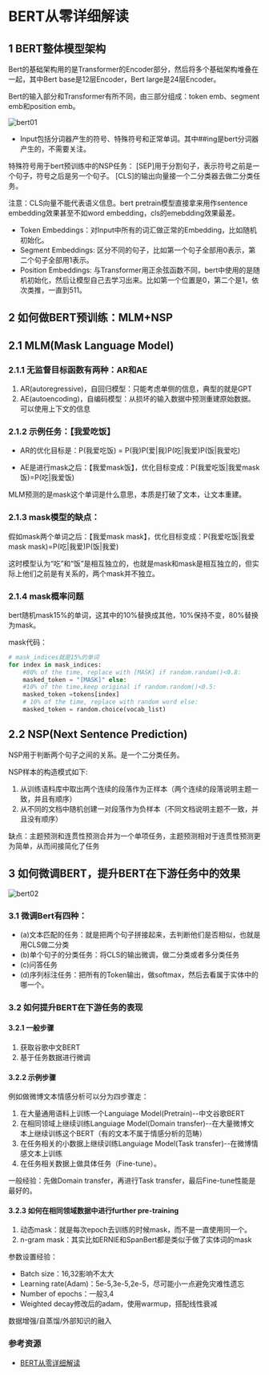 # BERT从零详细解读

## 1 BERT整体模型架构

Bert的基础架构用的是Transformer的Encoder部分，然后将多个基础架构堆叠在一起，其中Bert base是12层Encoder，Bert large是24层Encoder。

Bert的输入部分和Transformer有所不同，由三部分组成：token emb、segment emb和position emb。

![bert01](https://gitlab.com/iknowledge/BlogImage/-/raw/main/BERT/bert01.png)

- Input包括分词器产生的符号、特殊符号和正常单词。其中##ing是bert分词器产生的，不需要关注。

特殊符号用于bert预训练中的NSP任务：
[SEP]用于分割句子，表示符号之前是一个句子，符号之后是另一个句子。
[CLS]的输出向量接一个二分类器去做二分类任务。

注意：CLS向量不能代表语义信息。bert pretrain模型直接拿来用作sentence embedding效果甚至不如word embedding，cls的emebdding效果最差。

- Token Embeddings：对Input中所有的词汇做正常的Embedding，比如随机初始化。
- Segment Embeddings: 区分不同的句子，比如第一个句子全部用0表示，第二个句子全部用1表示。
- Position Embeddings: 与Transformer用正余弦函数不同，bert中使用的是随机初始化，然后让模型自己去学习出来。比如第一个位置是0，第二个是1，依次类推，一直到511。

## 2 如何做BERT预训练：MLM+NSP

## 2.1 MLM(Mask Language Model)

### 2.1.1 无监督目标函数有两种：AR和AE

1. AR(autoregressive)，自回归模型：只能考虑单侧的信息，典型的就是GPT
2. AE(autoencoding)，自编码模型：从损坏的输入数据中预测重建原始数据。可以使用上下文的信息

### 2.1.2 示例任务：【我爱吃饭】

- AR的优化目标是：P(我爱吃饭) = P(我)P(爱|我)P(吃|我爱)P(饭|我爱吃)

- AE是进行mask之后：【我爱mask饭】，优化目标变成：P(我爱吃饭|我爱mask饭)=P(吃|我爱饭)

MLM预测的是mask这个单词是什么意思，本质是打破了文本，让文本重建。

### 2.1.3 mask模型的缺点：

假如mask两个单词之后：【我爱mask mask】，优化目标变成：P(我爱吃饭|我爱mask mask)=P(吃|我爱)P(饭|我爱)

这时模型认为“吃”和“饭”是相互独立的，也就是mask和mask是相互独立的，但实际上他们之前是有关系的，两个mask并不独立。

### 2.1.4 mask概率问题

bert随机mask15%的单词，这其中的10%替换成其他，10%保持不变，80%替换为mask。

mask代码：

```python
# mask_indices就是15%的单词
for index in mask_indices:
    #80% of the time, replace with [MASK] if random.random()<0.8:
    masked_token = "[MASK]" else:
    #10% of the time,keep original if random.random()<0.5:
    masked_token =tokens[index]
    # 10% of the time, replace with random word else:
    masked_token = random.choice(vocab_list) 
```

## 2.2 NSP(Next Sentence Prediction)

NSP用于判断两个句子之间的关系。是一个二分类任务。

NSP样本的构造模式如下:

1. 从训练语料库中取出两个连续的段落作为正样本（两个连续的段落说明主题一致，并且有顺序）
2. 从不同的文档中随机创建一对段落作为负样本（不同文档说明主题不一致，并且没有顺序）

缺点：主题预测和连贯性预测合并为一个单项任务，主题预测相对于连贯性预测更为简单，从而间接简化了任务

## 3 如何微调BERT，提升BERT在下游任务中的效果

![bert02](https://gitlab.com/iknowledge/BlogImage/-/raw/main/BERT/bert02.png)

### 3.1 微调Bert有四种：

- (a)文本匹配的任务：就是把两个句子拼接起来，去判断他们是否相似，也就是用CLS做二分类
- (b)单个句子的分类任务：将CLS的输出微调，做二分类或者多分类任务
- (c)问答任务
- (d)序列标注任务：把所有的Token输出，做softmax，然后去看属于实体中的哪一个。

### 3.2 如何提升BERT在下游任务的表现

#### 3.2.1 一般步骤

1. 获取谷歌中文BERT
2. 基于任务数据进行微调

#### 3.2.2 示例步骤

例如做微博文本情感分析可以分为四步骤走：

1. 在大量通用语料上训练一个Languiage Model(Pretrain)--中文谷歌BERT
2. 在相同领域上继续训练Languiage Model(Domain transfer)--在大量微博文本上继续训练这个BERT（有的文本不属于情感分析的范畴）
3. 在任务相关的小数据上继续训练Languiage Model(Task transfer)--在微博情感文本上训练
4. 在任务相关数据上做具体任务（Fine-tune）。

一般经验：先做Domain transfer，再进行Task transfer，最后Fine-tune性能是最好的。

#### 3.2.3 如何在相同领域数据中进行further pre-training

1. 动态mask：就是每次epoch去训练的时候mask，而不是一直使用同一个。
2. n-gram mask：其实比如ERNIE和SpanBert都是类似于做了实体词的mask 

参数设置经验：

- Batch size：16,32影响不太大
- Learning rate(Adam)：5e-5,3e-5,2e-5，尽可能小一点避免灾难性遗忘 
- Number of epochs：一般3,4
- Weighted decay修改后的adam，使用warmup，搭配线性衰减 

数据增强/自蒸馏/外部知识的融入

### 参考资源

- [BERT从零详细解读](https://www.bilibili.com/video/BV1Ey4y1874y)
